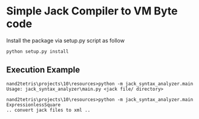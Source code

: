 Simple Jack Compiler to VM Byte code
==============================================

Install the package via setup.py script as follow
    
    python setup.py install


Execution Example 
------------------

    nand2tetris\projects\10\resources>python -m jack_syntax_analyzer.main
    Usage: jack_syntax_analyzer\main.py <jack file/ directory>

    nand2tetris\projects\10\resources>python -m jack_syntax_analyzer.main ExpressionlessSquare
    .. convert jack files to xml ..
